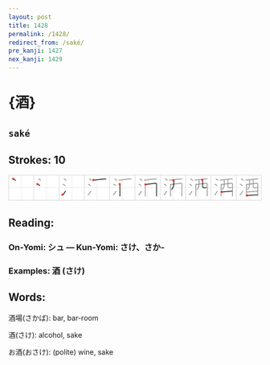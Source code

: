 ```yaml
---
layout: post
title: 1428
permalink: /1428/
redirect_from: /saké/
pre_kanji: 1427
nex_kanji: 1429
---
```


# {酒}

## `saké`

## Strokes: 10

<div class="stroke"><img src="../images/E98592.png" /></div>

## Reading:

### On-Yomi: シュ &mdash; Kun-Yomi: さけ、さか-

### Examples: 酒 (さけ)

## Words:

酒場(さかば): bar, bar-room

酒(さけ): alcohol, sake

お酒(おさけ): (polite) wine, sake

